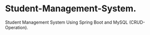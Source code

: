 # Student-Management-System.
Student Management System Using Spring Boot and MySQL (CRUD-Operation).
